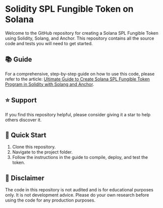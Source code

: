 # Solidity SPL Fungible Token on Solana

Welcome to the GitHub repository for creating a Solana SPL Fungible Token using Solidity, Solang, and Anchor. This repository contains all the source code and tests you will need to get started.

## 📚 Guide
For a comprehensive, step-by-step guide on how to use this code, please refer to the article: [Ultimate Guide to Create Solana SPL Fungible Token Program in Solidity with Solang and Anchor](https://dprogramminguniversity.com/solana/ultimate-guide-to-create-solana-spl-fungible-token-program-in-solidity-with-solang-and-anchor/).

## ⭐ Support
If you find this repository helpful, please consider giving it a star to help others discover it.

## 🚀 Quick Start
1. Clone this repository.
2. Navigate to the project folder.
3. Follow the instructions in the guide to compile, deploy, and test the token.

## 📝 Disclaimer
The code in this repository is not audited and is for educational purposes only. It is not development advice. Please do your own research before using the code for any production purposes.
